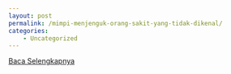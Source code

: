 ```yaml
---
layout: post
permalink: /mimpi-menjenguk-orang-sakit-yang-tidak-dikenal/
categories:
    - Uncategorized
---
```


[Baca Selengkapnya](/04)